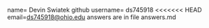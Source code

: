 name= Devin Swiatek
github username= ds745918
<<<<<<< HEAD
email=ds745918@ohio.edu
answers are in file answers.md
